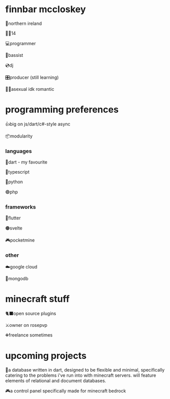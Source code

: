 # finnbar mccloskey

📍northern ireland

🙋‍♂️14

💻programmer

🎸bassist

💿dj

🎛️producer (still learning)

🏳️‍🌈asexual idk romantic

# programming preferences

👍big on js/dart/c#-style async

📦modularity

### languages

🎯dart - my favourite

💪typescript

🔵python

🟣php

### frameworks
🦋flutter

🟠svelte

🎮pocketmine

### other

☁️google cloud

🍃mongodb
# minecraft stuff
🐈‍⬛open source plugins

⚔️owner on rosepvp

➕freelance sometimes

# upcoming projects

💾a database written in dart, designed to be flexible and minimal, specifically catering to the problems i've run into with minecraft servers. will feature elements of relational and document databases.

🎮a control panel specifically made for minecraft bedrock
